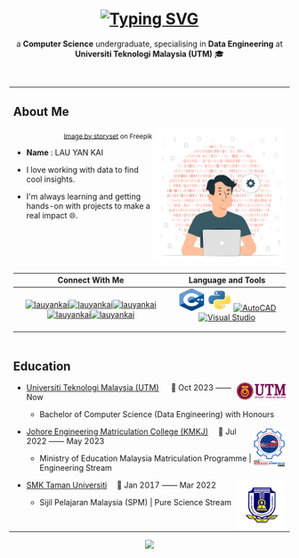 <div align ="center">
    
  <!-- Typing Effect -->
# <a href="https://github.com/lauyankai"><img src="https://readme-typing-svg.demolab.com?font=Caveat&weight=500&size=45&pause=1001&color=1973F7&center=true&vCenter=true&random=false&width=435&lines=Hi%2C+I+am+Lau+Yan+Kai+!" alt="Typing SVG" /></a> 
a **Computer Science** undergraduate, specialising in **Data Engineering** at **Universiti Teknologi Malaysia (UTM)** 🎓
<div>&nbsp;</div>

<table>
  <tr><td>    
    
 ## About Me
<img align="right" width="240" src="https://github.com/lauyankai/lauyankai/blob/main/images/15581993_5643241.jpg"/> 
<p align="right">
<sub> <a href="https://www.freepik.com/free-vector/programming-concept-illustration_7118756.htm#query=programming&position=3&from_view=search&track=sph&uuid=b5ce84db-f110-415a-ab33-6750859d6a99">Image by storyset</a> on Freepik </sub>
</p> </div>

* **Name** : LAU YAN KAI
* I love working with data to find cool insights.
* I'm always learning and getting hands-on with projects to make a real impact 🌐.

  </tr></td>
  
  <tr><td>    
<div align="center">
    
| Connect With Me   | Language and Tools |
| :----------: | :----------: |
| <a href="https://linkedin.com/in/lauyankai" target="blank"><img align="center" src="https://raw.githubusercontent.com/rahuldkjain/github-profile-readme-generator/master/src/images/icons/Social/linked-in-alt.svg" alt="lauyankai" height="30" width="40" /><a href="https://facebook.com/lyankai" target="blank"><img align="center" src="https://raw.githubusercontent.com/rahuldkjain/github-profile-readme-generator/master/src/images/icons/Social/facebook.svg" alt="lauyankai" height="30" width="40" /><a href="https://github.com/lauyankai" target="blank"><img align="center" src="https://raw.githubusercontent.com/rahuldkjain/github-profile-readme-generator/master/src/images/icons/Social/github.svg" alt="lauyankai" height="30" width="40" /></a><a href="https://linkedin.com/in/lauyankai" target="blank"><img align="center" src="https://raw.githubusercontent.com/FortAwesome/Font-Awesome/6.x/svgs/brands/x-twitter.svg" alt="lauyankai" height="30" width="40" /><a href="https://linkedin.com/in/lauyankai" target="blank"><img align="center" src="https://raw.githubusercontent.com/FortAwesome/Font-Awesome/6.x/svgs/brands/discord.svg" alt="lauyankai" height="30" width="40" />  |  <a href="https://www.w3schools.com/cpp/" target="_blank" rel="noreferrer"><img src="https://raw.githubusercontent.com/devicons/devicon/master/icons/cplusplus/cplusplus-original.svg" alt="cplusplus" width="50" height="40"/><a href="https://www.python.org" target="_blank" rel="noreferrer"><img src="https://raw.githubusercontent.com/devicons/devicon/master/icons/python/python-original.svg" alt="python" width="50" height="40"/><a href="https://www.autodesk.com/products/autocad/" target="_blank" rel="noreferrer"><img src="https://raw.githubusercontent.com//simple-icons/simple-icons/develop/icons/autocad.svg" alt="AutoCAD" width="50" height="40"/><a href="https://visualstudio.microsoft.com/" target="_blank" rel="noreferrer"><img src="https://raw.githubusercontent.com//simple-icons/simple-icons/develop/icons/visualstudio.svg" alt="Visual Studio" width="50" height="40"/></a> </p>

</div>
 
</tr></td>

<tr><td>  

## Education
<img align="right" width="88" src="https://raw.githubusercontent.com/lauyankai/lauyankai/main/images/LOGO%20UTM.jpg" />

- [Universiti Teknologi Malaysia (UTM)](https://www.utm.my/) &emsp; 📌 Oct 2023 —— Now
  
  - Bachelor of Computer Science (Data Engineering) with Honours
    
<img align="right" width="60" src="https://raw.githubusercontent.com/lauyankai/lauyankai/main/images/Logo%20KMKJ.png" />

- [Johore Engineering Matriculation College (KMKJ)](https://www.kmkj.matrik.edu.my/) &emsp;📌 Jul 2022 —— May 2023
  
  - Ministry of Education Malaysia Matriculation Programme | Engineering Stream
    
<img align="right" width="88" src="https://raw.githubusercontent.com/lauyankai/lauyankai/main/images/Logo%20SMKTUN.png" />

- [SMK Taman Universiti](https://websmktamanunivers.wixsite.com/website) &emsp;📌 Jan 2017 —— Mar 2022
  
  - Sijil Pelajaran Malaysia (SPM) | Pure Science Stream
    
</tr></td>
</table>

<div align="center"><img src="https://quotes-github-readme.vercel.app/api?type=horizontal&theme=dark" /><br/></div>
